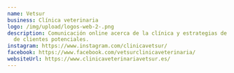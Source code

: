 ```yaml
---
name: Vetsur
business: Clínica veterinaria
logo: /img/upload/logos-web-2-.png
description: Comunicación online acerca de la clínica y estrategias de captación
  de clientes potenciales.
instagram: https://www.instagram.com/clinicavetsur/
facebook: https://www.facebook.com/vetsurclinicaveterinaria/
websiteUrl: https://www.clinicaveterinariavetsur.es/
---
```

